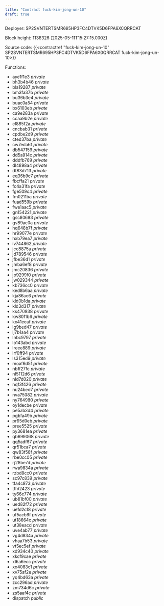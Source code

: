```yaml
---
title: "Contract fuck-kim-jong-un-10"
draft: true
---
```

Deployer: SP2SVNTERTSMR695HP3FC4DTVK5D6FPA6X0QRRCAT


 



Block height: 1138326 (2025-05-11T15:27:15.000Z)

Source code: {{<contractref "fuck-kim-jong-un-10" SP2SVNTERTSMR695HP3FC4DTVK5D6FPA6X0QRRCAT fuck-kim-jong-un-10>}}

Functions:

* aye1f1e3 _private_
* bh3b4b46 _private_
* bla19287 _private_
* bm3fa37b _private_
* bu36b3e4 _private_
* buac0a54 _private_
* bx6103eb _private_
* ca9e283a _private_
* ccaa9b2e _private_
* cl885f2a _private_
* cncbab31 _private_
* cpdbe2d9 _private_
* cted37ba _private_
* cw7eda6f _private_
* db547159 _private_
* dd5a914c _private_
* dddfb769 _private_
* dl4898a4 _private_
* dt83d713 _private_
* eq36b9c7 _private_
* fbcffa21 _private_
* fc4a31fa _private_
* fge509c4 _private_
* fm0211ba _private_
* fuad559b _private_
* fwe1aac5 _private_
* gn154221 _private_
* gsc80683 _private_
* gv89ac0a _private_
* hq648b7f _private_
* hr99077e _private_
* hxb79ea7 _private_
* iv744862 _private_
* jce8875a _private_
* jd789546 _private_
* jfbe36d1 _private_
* jmba6ef8 _private_
* jmc20836 _private_
* jp9299f0 _private_
* jw029344 _private_
* kb736cc0 _private_
* ked8b6aa _private_
* kja86ac6 _private_
* kld0b1da _private_
* kld3d317 _private_
* ks470838 _private_
* kw80f1b6 _private_
* kx41eeaf _private_
* lg9bed47 _private_
* lj7b1aa4 _private_
* lnbc9797 _private_
* lo143abd _private_
* lreee889 _private_
* lrf0ff94 _private_
* ls315ed9 _private_
* moaf6d5f _private_
* nbff27fc _private_
* nl5112d6 _private_
* nld7d020 _private_
* nqf3f426 _private_
* nu24bed7 _private_
* nva75082 _private_
* ny764980 _private_
* oy1decbe _private_
* pe5ab3d4 _private_
* pgbfa49b _private_
* pr95d0eb _private_
* pree5525 _private_
* py3681ea _private_
* qb999068 _private_
* qq5adf67 _private_
* qr51bca7 _private_
* qw83f58f _private_
* rbe0cc05 _private_
* rj28be7d _private_
* rwa9834a _private_
* rzbd9cc0 _private_
* sc97c839 _private_
* tfa4c873 _private_
* tffd2423 _private_
* ty66c774 _private_
* ub81bf00 _private_
* ued82f72 _private_
* uefd2c18 _private_
* uf5acb6f _private_
* ut18664c _private_
* ut38eacd _private_
* uve4ab77 _private_
* vg4d834a _private_
* vhaa7b53 _private_
* vt5ec5ef _private_
* xd934c40 _private_
* xkcf9cae _private_
* xl6a6ecc _private_
* xo4083c1 _private_
* xv75af2e _private_
* yq4bd63a _private_
* zcc296ad _private_
* zm734d6c _private_
* zs5aaf4c _private_
* dispatch _public_
